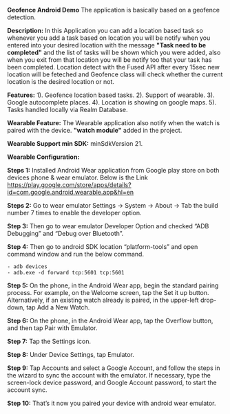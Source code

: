 
**Geofence Android Demo**
The application is basically based on a geofence detection.

**Description:**
In this Application you can add a location based task so whenever you add a task based on location you will be notify when you entered into your desired location with the message **"Task need to be completed"** and  the list of tasks will be shown which you were added, also when you exit from that location you will be notify too that your task has been completed. Location detect with the Fused API after every 15sec new location will be feteched and Geofence class will check whether the current location is the desired location or not.

**Features:**
1). Geofence location based tasks.
2). Support of wearable.
3). Google autocomplete places.
4). Location is showing on google maps.
5). Tasks handled locally via Realm Database.

**Wearable Feature:**
The Wearable application also notify when the watch is paired with the device. **"watch module"** added in the project.

**Wearable Support min SDK:**
minSdkVersion 21.

**Wearable Configuration:**

**Steps 1:** Installed Android Wear application from Google play store on both devices phone & wear emulator. Below is the Link https://play.google.com/store/apps/details?id=com.google.android.wearable.app&hl=en

**Steps 2:** Go to wear emulator Settings -> System -> About -> Tab the build number 7 times to enable the developer option.

**Step 3:** Then go to wear emulator Developer Option and checked “ADB Debugging” and “Debug over Bluetooth”.

**Step 4:** Then go to android SDK location “platform-tools” and open command window and run the below command.

    - adb devices
    - adb.exe -d forward tcp:5601 tcp:5601 

**Step 5:** On the phone, in the Android Wear app, begin the standard pairing process. For example, on the Welcome screen, tap the Set it up button. Alternatively, if an existing watch already is paired, in the upper-left drop-down, tap Add a New Watch.

**Step 6:** On the phone, in the Android Wear app, tap the Overflow button, and then tap Pair with Emulator.

**Step 7:** Tap the Settings icon.

**Step 8:** Under Device Settings, tap Emulator.

**Step 9:** Tap Accounts and select a Google Account, and follow the steps in the wizard to sync the account with the emulator. If necessary, type the screen-lock device password, and Google Account password, to start the account sync.

**Step 10:** That’s it now you paired your device with android wear emulator.



